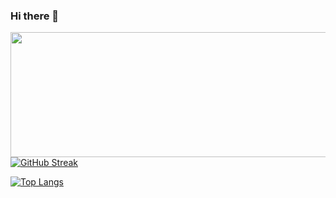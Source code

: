 ### Hi there 👋

<html>
  <div align="center">
    <img src="https://c.tenor.com/S61VCO73mOAAAAAC/linux-tux.gif" width="900" height="200"/>
  </div>
  <a href="https://git.io/streak-stats">
    <img src="https://github-readme-streak-stats.herokuapp.com?user=kruczys&theme=gruvbox&hide_border=true&date_format=j%20M%5B%20Y%5D&card_width=500" alt="GitHub Streak" />
  </a>
</html>

[![Top Langs](https://github-readme-stats.vercel.app/api/top-langs/?username=kruczys&layout=compact&theme=vision-friendly-dark)](https://github.com/anuraghazra/github-readme-stats)
<!--
**kruczys/kruczys** is a ✨ _special_ ✨ repository because its `README.md` (this file) appears on your GitHub profile.


Here are some ideas to get you started:

- 🔭 I’m currently working on ...
- 🌱 I’m currently learning ...
- 👯 I’m looking to collaborate on ...
- 🤔 I’m looking for help with ...
- 💬 Ask me about ...
- 📫 How to reach me: ...
- 😄 Pronouns: ...
- ⚡ Fun fact: ...
-->
